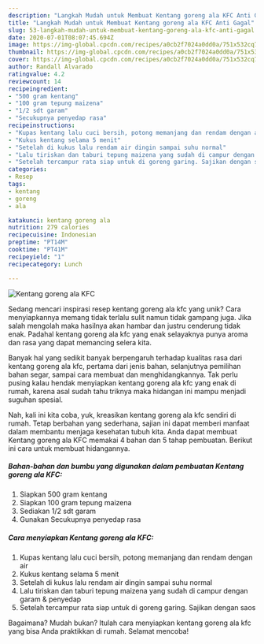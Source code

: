 ```yaml
---
description: "Langkah Mudah untuk Membuat Kentang goreng ala KFC Anti Gagal"
title: "Langkah Mudah untuk Membuat Kentang goreng ala KFC Anti Gagal"
slug: 53-langkah-mudah-untuk-membuat-kentang-goreng-ala-kfc-anti-gagal
date: 2020-07-01T08:07:45.694Z
image: https://img-global.cpcdn.com/recipes/a0cb2f7024a0dd0a/751x532cq70/kentang-goreng-ala-kfc-foto-resep-utama.jpg
thumbnail: https://img-global.cpcdn.com/recipes/a0cb2f7024a0dd0a/751x532cq70/kentang-goreng-ala-kfc-foto-resep-utama.jpg
cover: https://img-global.cpcdn.com/recipes/a0cb2f7024a0dd0a/751x532cq70/kentang-goreng-ala-kfc-foto-resep-utama.jpg
author: Randall Alvarado
ratingvalue: 4.2
reviewcount: 14
recipeingredient:
- "500 gram kentang"
- "100 gram tepung maizena"
- "1/2 sdt garam"
- "Secukupnya penyedap rasa"
recipeinstructions:
- "Kupas kentang lalu cuci bersih, potong memanjang dan rendam dengan air"
- "Kukus kentang selama 5 menit"
- "Setelah di kukus lalu rendam air dingin sampai suhu normal"
- "Lalu tiriskan dan taburi tepung maizena yang sudah di campur dengan garam &amp; penyedap"
- "Setelah tercampur rata siap untuk di goreng garing. Sajikan dengan saos"
categories:
- Resep
tags:
- kentang
- goreng
- ala

katakunci: kentang goreng ala 
nutrition: 279 calories
recipecuisine: Indonesian
preptime: "PT14M"
cooktime: "PT41M"
recipeyield: "1"
recipecategory: Lunch

---
```



![Kentang goreng ala KFC](https://img-global.cpcdn.com/recipes/a0cb2f7024a0dd0a/751x532cq70/kentang-goreng-ala-kfc-foto-resep-utama.jpg)

Sedang mencari inspirasi resep kentang goreng ala kfc yang unik? Cara menyiapkannya memang tidak terlalu sulit namun tidak gampang juga. Jika salah mengolah maka hasilnya akan hambar dan justru cenderung tidak enak. Padahal kentang goreng ala kfc yang enak selayaknya punya aroma dan rasa yang dapat memancing selera kita.

Banyak hal yang sedikit banyak berpengaruh terhadap kualitas rasa dari kentang goreng ala kfc, pertama dari jenis bahan, selanjutnya pemilihan bahan segar, sampai cara membuat dan menghidangkannya. Tak perlu pusing kalau hendak menyiapkan kentang goreng ala kfc yang enak di rumah, karena asal sudah tahu triknya maka hidangan ini mampu menjadi suguhan spesial.




Nah, kali ini kita coba, yuk, kreasikan kentang goreng ala kfc sendiri di rumah. Tetap berbahan yang sederhana, sajian ini dapat memberi manfaat dalam membantu menjaga kesehatan tubuh kita. Anda dapat membuat Kentang goreng ala KFC memakai 4 bahan dan 5 tahap pembuatan. Berikut ini cara untuk membuat hidangannya.

<!--inarticleads1-->

##### Bahan-bahan dan bumbu yang digunakan dalam pembuatan Kentang goreng ala KFC:

1. Siapkan 500 gram kentang
1. Siapkan 100 gram tepung maizena
1. Sediakan 1/2 sdt garam
1. Gunakan Secukupnya penyedap rasa




<!--inarticleads2-->

##### Cara menyiapkan Kentang goreng ala KFC:

1. Kupas kentang lalu cuci bersih, potong memanjang dan rendam dengan air
1. Kukus kentang selama 5 menit
1. Setelah di kukus lalu rendam air dingin sampai suhu normal
1. Lalu tiriskan dan taburi tepung maizena yang sudah di campur dengan garam &amp; penyedap
1. Setelah tercampur rata siap untuk di goreng garing. Sajikan dengan saos




Bagaimana? Mudah bukan? Itulah cara menyiapkan kentang goreng ala kfc yang bisa Anda praktikkan di rumah. Selamat mencoba!
